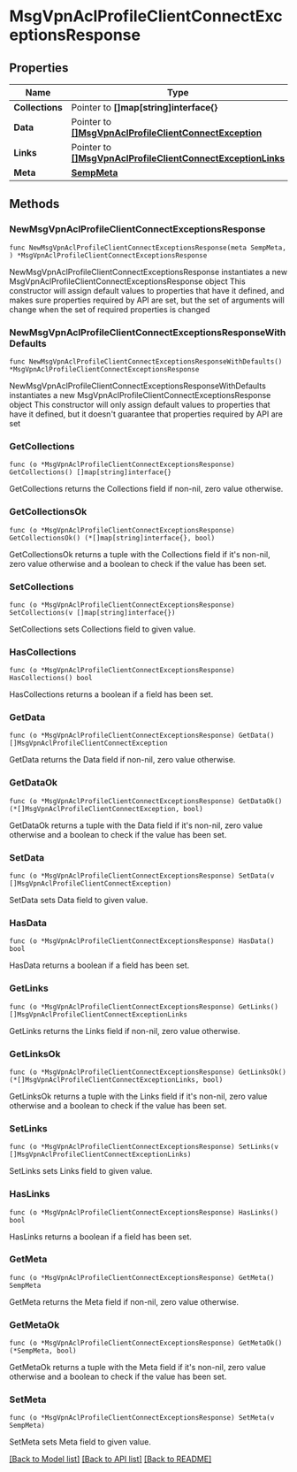 # MsgVpnAclProfileClientConnectExceptionsResponse

## Properties

Name | Type | Description | Notes
------------ | ------------- | ------------- | -------------
**Collections** | Pointer to **[]map[string]interface{}** |  | [optional] 
**Data** | Pointer to [**[]MsgVpnAclProfileClientConnectException**](MsgVpnAclProfileClientConnectException.md) |  | [optional] 
**Links** | Pointer to [**[]MsgVpnAclProfileClientConnectExceptionLinks**](MsgVpnAclProfileClientConnectExceptionLinks.md) |  | [optional] 
**Meta** | [**SempMeta**](SempMeta.md) |  | 

## Methods

### NewMsgVpnAclProfileClientConnectExceptionsResponse

`func NewMsgVpnAclProfileClientConnectExceptionsResponse(meta SempMeta, ) *MsgVpnAclProfileClientConnectExceptionsResponse`

NewMsgVpnAclProfileClientConnectExceptionsResponse instantiates a new MsgVpnAclProfileClientConnectExceptionsResponse object
This constructor will assign default values to properties that have it defined,
and makes sure properties required by API are set, but the set of arguments
will change when the set of required properties is changed

### NewMsgVpnAclProfileClientConnectExceptionsResponseWithDefaults

`func NewMsgVpnAclProfileClientConnectExceptionsResponseWithDefaults() *MsgVpnAclProfileClientConnectExceptionsResponse`

NewMsgVpnAclProfileClientConnectExceptionsResponseWithDefaults instantiates a new MsgVpnAclProfileClientConnectExceptionsResponse object
This constructor will only assign default values to properties that have it defined,
but it doesn't guarantee that properties required by API are set

### GetCollections

`func (o *MsgVpnAclProfileClientConnectExceptionsResponse) GetCollections() []map[string]interface{}`

GetCollections returns the Collections field if non-nil, zero value otherwise.

### GetCollectionsOk

`func (o *MsgVpnAclProfileClientConnectExceptionsResponse) GetCollectionsOk() (*[]map[string]interface{}, bool)`

GetCollectionsOk returns a tuple with the Collections field if it's non-nil, zero value otherwise
and a boolean to check if the value has been set.

### SetCollections

`func (o *MsgVpnAclProfileClientConnectExceptionsResponse) SetCollections(v []map[string]interface{})`

SetCollections sets Collections field to given value.

### HasCollections

`func (o *MsgVpnAclProfileClientConnectExceptionsResponse) HasCollections() bool`

HasCollections returns a boolean if a field has been set.

### GetData

`func (o *MsgVpnAclProfileClientConnectExceptionsResponse) GetData() []MsgVpnAclProfileClientConnectException`

GetData returns the Data field if non-nil, zero value otherwise.

### GetDataOk

`func (o *MsgVpnAclProfileClientConnectExceptionsResponse) GetDataOk() (*[]MsgVpnAclProfileClientConnectException, bool)`

GetDataOk returns a tuple with the Data field if it's non-nil, zero value otherwise
and a boolean to check if the value has been set.

### SetData

`func (o *MsgVpnAclProfileClientConnectExceptionsResponse) SetData(v []MsgVpnAclProfileClientConnectException)`

SetData sets Data field to given value.

### HasData

`func (o *MsgVpnAclProfileClientConnectExceptionsResponse) HasData() bool`

HasData returns a boolean if a field has been set.

### GetLinks

`func (o *MsgVpnAclProfileClientConnectExceptionsResponse) GetLinks() []MsgVpnAclProfileClientConnectExceptionLinks`

GetLinks returns the Links field if non-nil, zero value otherwise.

### GetLinksOk

`func (o *MsgVpnAclProfileClientConnectExceptionsResponse) GetLinksOk() (*[]MsgVpnAclProfileClientConnectExceptionLinks, bool)`

GetLinksOk returns a tuple with the Links field if it's non-nil, zero value otherwise
and a boolean to check if the value has been set.

### SetLinks

`func (o *MsgVpnAclProfileClientConnectExceptionsResponse) SetLinks(v []MsgVpnAclProfileClientConnectExceptionLinks)`

SetLinks sets Links field to given value.

### HasLinks

`func (o *MsgVpnAclProfileClientConnectExceptionsResponse) HasLinks() bool`

HasLinks returns a boolean if a field has been set.

### GetMeta

`func (o *MsgVpnAclProfileClientConnectExceptionsResponse) GetMeta() SempMeta`

GetMeta returns the Meta field if non-nil, zero value otherwise.

### GetMetaOk

`func (o *MsgVpnAclProfileClientConnectExceptionsResponse) GetMetaOk() (*SempMeta, bool)`

GetMetaOk returns a tuple with the Meta field if it's non-nil, zero value otherwise
and a boolean to check if the value has been set.

### SetMeta

`func (o *MsgVpnAclProfileClientConnectExceptionsResponse) SetMeta(v SempMeta)`

SetMeta sets Meta field to given value.



[[Back to Model list]](../README.md#documentation-for-models) [[Back to API list]](../README.md#documentation-for-api-endpoints) [[Back to README]](../README.md)


